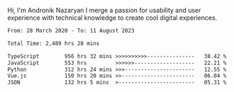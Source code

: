 Hi, I'm Andronik Nazaryan
I merge a passion for usability and user experience with technical knowledge to create cool digital experiences.


<!--START_SECTION:waka-->

```txt
From: 28 March 2020 - To: 11 August 2023

Total Time: 2,489 hrs 28 mins

TypeScript        956 hrs 32 mins >>>>>>>>>>---------------   38.42 %
JavaScript        553 hrs         >>>>>>-------------------   22.21 %
Python            312 hrs 24 mins >>>----------------------   12.55 %
Vue.js            150 hrs 20 mins >>-----------------------   06.04 %
JSON              132 hrs 5 mins  >------------------------   05.31 %
```

<!--END_SECTION:waka-->
